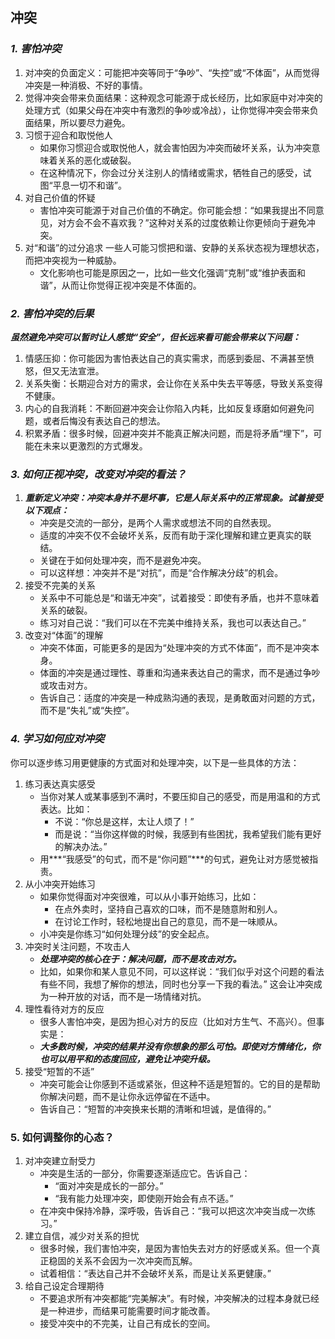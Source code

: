 
## 冲突

### ***1. 害怕冲突***

1. 对冲突的负面定义：可能把冲突等同于“争吵”、“失控”或“不体面”，从而觉得冲突是一种消极、不好的事情。
2. 觉得冲突会带来负面结果：这种观念可能源于成长经历，比如家庭中对冲突的处理方式（如果父母在冲突中有激烈的争吵或冷战），让你觉得冲突会带来负面结果，所以要尽力避免。
2. 习惯于迎合和取悦他人
    - 如果你习惯迎合或取悦他人，就会害怕因为冲突而破坏关系，认为冲突意味着关系的恶化或破裂。
    - 在这种情况下，你会过分关注别人的情绪或需求，牺牲自己的感受，试图“平息一切不和谐”。
3. 对自己价值的怀疑
    - 害怕冲突可能源于对自己价值的不确定。你可能会想：“如果我提出不同意见，对方会不会不喜欢我？”这种对关系的过度依赖让你更倾向于避免冲突。
4. 对“和谐”的过分追求
    一些人可能习惯把和谐、安静的关系状态视为理想状态，而把冲突视为一种威胁。
    - 文化影响也可能是原因之一，比如一些文化强调“克制”或“维护表面和谐”，从而让你觉得正视冲突是不体面的。

### ***2. 害怕冲突的后果***
***虽然避免冲突可以暂时让人感觉“安全”，但长远来看可能会带来以下问题：***
1.  情感压抑：你可能因为害怕表达自己的真实需求，而感到委屈、不满甚至愤怒，但又无法宣泄。
2. 关系失衡：长期迎合对方的需求，会让你在关系中失去平等感，导致关系变得不健康。
3. 内心的自我消耗：不断回避冲突会让你陷入内耗，比如反复琢磨如何避免问题，或者后悔没有表达自己的想法。
4. 积累矛盾：很多时候，回避冲突并不能真正解决问题，而是将矛盾“埋下”，可能在未来以更激烈的方式爆发。

### ***3. 如何正视冲突，改变对冲突的看法？***
1. ***重新定义冲突：冲突本身并不是坏事，它是人际关系中的正常现象。试着接受以下观点：***
    - 冲突是交流的一部分，是两个人需求或想法不同的自然表现。
    - 适度的冲突不仅不会破坏关系，反而有助于深化理解和建立更真实的联结。
    - 关键在于如何处理冲突，而不是避免冲突。
    - 可以这样想：冲突并不是“对抗”，而是“合作解决分歧”的机会。
2. 接受不完美的关系
    - 关系中不可能总是“和谐无冲突”，试着接受：即使有矛盾，也并不意味着关系的破裂。
    - 练习对自己说：“我们可以在不完美中维持关系，我也可以表达自己。”
3. 改变对“体面”的理解
    - 冲突不体面，可能更多的是因为“处理冲突的方式不体面”，而不是冲突本身。
    - 体面的冲突是通过理性、尊重和沟通来表达自己的需求，而不是通过争吵或攻击对方。
    - 告诉自己：适度的冲突是一种成熟沟通的表现，是勇敢面对问题的方式，而不是“失礼”或“失控”。
  
### ***4. 学习如何应对冲突***
你可以逐步练习用更健康的方式面对和处理冲突，以下是一些具体的方法：

1. 练习表达真实感受
    - 当你对某人或某事感到不满时，不要压抑自己的感受，而是用温和的方式表达。比如：
        - 不说：“你总是这样，太让人烦了！”
        - 而是说：“当你这样做的时候，我感到有些困扰，我希望我们能有更好的解决办法。”
    - 用***“我感受”的句式，而不是“你问题”***的句式，避免让对方感觉被指责。
2. 从小冲突开始练习
    - 如果你觉得面对冲突很难，可以从小事开始练习，比如：
        - 在点外卖时，坚持自己喜欢的口味，而不是随意附和别人。
        - 在讨论工作时，轻松地提出自己的意见，而不是一味顺从。
    - 小冲突是你练习“如何处理分歧”的安全起点。
3. 冲突时关注问题，不攻击人
    - ***处理冲突的核心在于：解决问题，而不是攻击对方。***
    - 比如，如果你和某人意见不同，可以这样说：“我们似乎对这个问题的看法有些不同，我想了解你的想法，同时也分享一下我的看法。”
        这会让冲突成为一种开放的对话，而不是一场情绪对抗。
4. 理性看待对方的反应
    - 很多人害怕冲突，是因为担心对方的反应（比如对方生气、不高兴）。但事实是：
    - ***大多数时候，冲突的结果并没有你想象的那么可怕。即使对方情绪化，你也可以用平和的态度回应，避免让冲突升级。***
5. 接受“短暂的不适”
    - 冲突可能会让你感到不适或紧张，但这种不适是短暂的。它的目的是帮助你解决问题，而不是让你永远停留在不适中。
    - 告诉自己：“短暂的冲突换来长期的清晰和坦诚，是值得的。”

### 5. 如何调整你的心态？
1. 对冲突建立耐受力
    - 冲突是生活的一部分，你需要逐渐适应它。告诉自己：
        - “面对冲突是成长的一部分。”
        - “我有能力处理冲突，即使刚开始会有点不适。”
    - 在冲突中保持冷静，深呼吸，告诉自己：“我可以把这次冲突当成一次练习。”
2. 建立自信，减少对关系的担忧
    - 很多时候，我们害怕冲突，是因为害怕失去对方的好感或关系。但一个真正稳固的关系不会因为一次冲突而瓦解。
    - 试着相信：“表达自己并不会破坏关系，而是让关系更健康。”
3. 给自己设定合理期待
    - 不要追求所有冲突都能“完美解决”。有时候，冲突解决的过程本身就已经是一种进步，而结果可能需要时间才能改善。
    - 接受冲突中的不完美，让自己有成长的空间。
